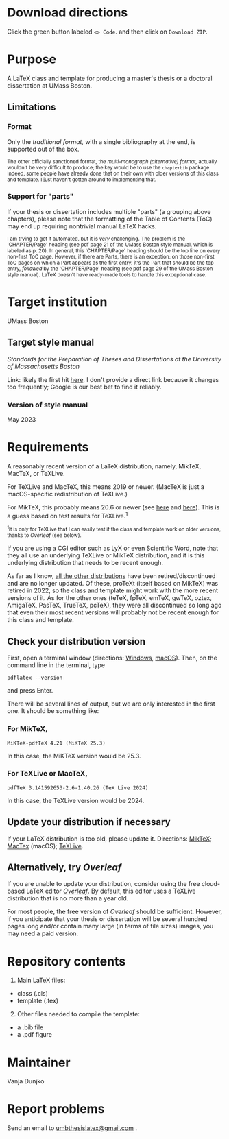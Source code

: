 # Download directions

Click the green button labeled `<> Code`. and then click on `Download ZIP`. 

# Purpose

A LaTeX class and template for producing a master's thesis or a doctoral dissertation at UMass Boston.

## Limitations

### Format

Only the _traditional format,_ with a single bibliography at the end, is supported out of the box. 

<sub>The other officially sanctioned format, the _multi-monograph (alternative) format,_ actually wouldn't be very difficult to produce; the key would be to use the ```chapterbib``` package. Indeed, some people have already done that on their own with older versions of this class and template. I just haven't gotten around to implementing that.</sub>

### Support for "parts"

If your thesis or dissertation includes multiple "parts" (a grouping above chapters), please note that the formatting of the Table of Contents (ToC) may end up requiring nontrivial manual LaTeX hacks. 

<sub>I am trying to get it automated, but it is _very_ challenging. The problem is the 'CHAPTER/Page' heading (see pdf page 21 of the UMass Boston style manual, which is labeled as p. 20). In general, this 'CHAPTER/Page' heading should be the top line on every non-first ToC page. However, if there are Parts, there is an exception: on those non-first ToC pages on which a Part appears as the first entry, it's the Part that should be the top entry, _followed_ by the 'CHAPTER/Page' heading (see pdf page 29 of the UMass Boston style manual). LaTeX doesn't have ready-made tools to handle this exceptional case.</sub>

# Target  institution

UMass Boston

## Target style manual

_Standards for the Preparation of Theses and Dissertations at the University of Massachusetts Boston_ 

Link: likely the first hit [here](https://www.google.com/search?q=Standards%20for%20the%20Preparation%20of%20Theses%20and%20Dissertations%20at%20the%20University%20of%20Massachusetts%20Boston&client=ubuntu-sn&channel=fs&sclient=gws-wiz-serp). I don't provide a direct link because it changes too frequently; Google is our best bet to find it reliably.

### Version of style manual

May 2023

# Requirements

A reasonably recent version of a LaTeX distribution, namely, MikTeX, MacTeX, or TeXLive. 

For TeXLive and MacTeX, this means 2019 or newer. (MacTeX is just a macOS-specific redistribution of TeXLive.)

For MikTeX, this probably means 20.6 or newer (see [here](https://github.com/MiKTeX/miktex/issues/554) and [here](https://github.com/MiKTeX/miktex/tags?after=21.2)). This is a guess based on test results for TeXLive.<sup>1</sup> 

<sub><sup>1</sup>It is only for TeXLive that I can easily test if the class and template work on older versions, thanks to _Overleaf_ (see below).</sub>

If you are using a CGI editor such as LyX or even Scientific Word, note that they all use an underlying TeXLive or MikTeX distribution, and it is this underlying distribution that needs to be recent enough.

As far as I know, [all the other distributions](https://tex.stackexchange.com/questions/239199/latex-distributions-what-are-their-main-differences) have been retired/discontinued and are no longer updated. Of these, proTeXt (itself based on MikTeX) was retired in 2022, so the class and template might work with the more recent versions of it. As for the other ones (teTeX, fpTeX, emTeX, gwTeX, oztex, AmigaTeX, PasTeX, TrueTeX, pcTeX), they were all discontinued so long ago that even their most recent versions will probably not be recent enough for this class and template.

## Check your distribution version

First, open a terminal window (directions: [Windows](https://www.wikihow.com/Open-Terminal-in-Windows), [macOS](https://support.apple.com/en-az/guide/terminal/apd5265185d-f365-44cb-8b09-71a064a42125/mac)). Then, on the command line in the terminal, type

`pdflatex --version`

and press Enter.

There will be several lines of output, but we are only interested in the first one. It should be something like:

### For MikTeX,

`MiKTeX-pdfTeX 4.21 (MiKTeX 25.3)`

In this case, the MiKTeX version would be 25.3.

### For TeXLive or MacTeX,

`pdfTeX 3.141592653-2.6-1.40.26 (TeX Live 2024)`

In this case, the TeXLive version would be 2024.

## Update your distribution if necessary

If your LaTeX distribution is too old, please update it. Directions: [MikTeX](https://miktex.org/howto/miktex-console); [MacTex](https://tex.stackexchange.com/questions/688954/mactex-upgrade-from-2022-to-2023) (macOS); [TeXLive](https://tex.stackexchange.com/questions/543284/kile-or-any-tex-software-cannot-find-tex-live-binaries-manually-installed-wh/736182#736182).

## Alternatively, try _Overleaf_

If you are unable to update your distribution, consider using the free cloud-based LaTeX editor [_Overleaf_](https://www.overleaf.com/). By default, this editor uses a TeXLive distribution that is no more than a year old. 

For most people, the free version of _Overleaf_ should be sufficient. However, if you anticipate that your thesis or dissertation will be several hundred pages long and/or contain many large (in terms of file sizes) images, you may need a paid version. 


# Repository contents 

1. Main LaTeX files: 

* class (.cls) 
* template (.tex) 

2. Other files needed to compile the template: 

* a .bib file
* a .pdf figure

# Maintainer

Vanja Dunjko

# Report problems

Send an email to umbthesislatex@gmail.com .


